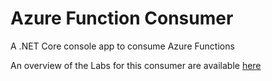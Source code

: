 # Azure Function Consumer
A .NET Core console app to consume Azure Functions

An overview of the Labs for this consumer are available [here](https://blogs.msdn.microsoft.com/benjaminperkins/2018/11/02/azure-functions-labs-information-and-setup-instructions/)

